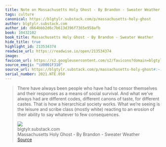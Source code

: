 ```yaml
---
title: Note on Massachusetts Holy Ghost - By Brandon - Sweater Weather via blgtylr.substack.com
tags: culture
canonical: https://blgtylr.substack.com/p/massachusetts-holy-ghost
author: blgtylr.substack.com
author_id: d664bbb2d6c7b613d396f7365e958afb
book: 10432102
book_title: Massachusetts Holy Ghost - By Brandon - Sweater Weather
hide_title: true
highlight_id: 213534374
readwise_url: https://readwise.io/open/213534374
image:
favicon_url: https://s2.googleusercontent.com/s2/favicons?domain=blgtylr.substack.com
source_emoji: "\U0001F310"
source_url: https://blgtylr.substack.com/p/massachusetts-holy-ghost#:~:text=There%20have%20always,to%20few%20consequences.
serial_number: 2021.NTE.050
---
```

> There have always been people who have had to censor themselves and their responses as a means of social survival. And what we’ve always had are different codes, different canons of taste, for different castes. That is how a hierarchical society works. What we’re seeing is the leisure and scribe class (mostly white) reacting to an erosion of their ability to say whatever to few consequences.
> <div class="quoteback-footer"><div class="quoteback-avatar"><img class="mini-favicon" src="https://s2.googleusercontent.com/s2/favicons?domain=blgtylr.substack.com"></div><div class="quoteback-metadata"><div class="metadata-inner"><span style="display:none">FROM:</span><div aria-label="blgtylr.substack.com" class="quoteback-author"> blgtylr.substack.com</div><div aria-label="Massachusetts Holy Ghost - By Brandon - Sweater Weather" class="quoteback-title"> Massachusetts Holy Ghost - By Brandon - Sweater Weather</div></div></div><div class="quoteback-backlink"><a target="_blank" aria-label="go to the full text of this quotation" rel="noopener" href="https://blgtylr.substack.com/p/massachusetts-holy-ghost#:~:text=There%20have%20always,to%20few%20consequences." class="quoteback-arrow"> Source</a></div></div>